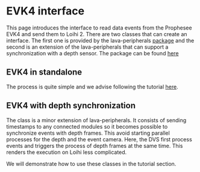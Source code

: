 # EVK4 interface

This page introduces the interface to read data events from the Prophesee EVK4 and send them to Loihi 2. There are two classes that can create an interface. The first one is provided by the lava-peripherals [package](https://github.com/lava-nc/lava-peripherals) and the second is an extension of the lava-peripherals that can support a synchronization with a depth sensor.
The package can be found [here](https://github.com/rouzinho/Neuromorphic-Computing/tree/main/src/dvs)

## EVK4 in standalone

The process is quite simple and we advise following the tutorial [here](https://github.com/lava-nc/lava-peripherals/blob/main/tutorials/lava/lib/peripherals/dvs/PropheseeCamera.ipynb).

## EVK4 with depth synchronization

The class is a minor extension of lava-peripherals. It consists of sending timestamps to any connected modules so it becomes possible to synchronize events with depth frames. This avoid starting parallel processes for the depth and the event camera. Here, the DVS first process events and triggers the process of depth frames at the same time. This renders the execution on Loihi less complicated.

We will demonstrate how to use these classes in the tutorial section.


